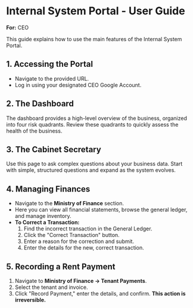 # Internal System Portal - User Guide

**For:** CEO

This guide explains how to use the main features of the Internal System Portal.

## 1. Accessing the Portal

- Navigate to the provided URL.
- Log in using your designated CEO Google Account.

## 2. The Dashboard

The dashboard provides a high-level overview of the business, organized into four risk quadrants. Review these quadrants to quickly assess the health of the business.

## 3. The Cabinet Secretary

Use this page to ask complex questions about your business data. Start with simple, structured questions and expand as the system evolves.

## 4. Managing Finances

- Navigate to the **Ministry of Finance** section.
- Here you can view all financial statements, browse the general ledger, and manage inventory.
- **To Correct a Transaction:**
    1.  Find the incorrect transaction in the General Ledger.
    2.  Click the "Correct Transaction" button.
    3.  Enter a reason for the correction and submit.
    4.  Enter the details for the new, correct transaction.

## 5. Recording a Rent Payment

1.  Navigate to **Ministry of Finance -> Tenant Payments**.
2.  Select the tenant and invoice.
3.  Click "Record Payment," enter the details, and confirm. **This action is irreversible.**